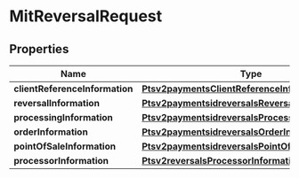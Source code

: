 
# MitReversalRequest

## Properties
Name | Type | Description | Notes
------------ | ------------- | ------------- | -------------
**clientReferenceInformation** | [**Ptsv2paymentsClientReferenceInformation**](Ptsv2paymentsClientReferenceInformation.md) |  |  [optional]
**reversalInformation** | [**Ptsv2paymentsidreversalsReversalInformation**](Ptsv2paymentsidreversalsReversalInformation.md) |  |  [optional]
**processingInformation** | [**Ptsv2paymentsidreversalsProcessingInformation**](Ptsv2paymentsidreversalsProcessingInformation.md) |  |  [optional]
**orderInformation** | [**Ptsv2paymentsidreversalsOrderInformation**](Ptsv2paymentsidreversalsOrderInformation.md) |  |  [optional]
**pointOfSaleInformation** | [**Ptsv2paymentsidreversalsPointOfSaleInformation**](Ptsv2paymentsidreversalsPointOfSaleInformation.md) |  |  [optional]
**processorInformation** | [**Ptsv2reversalsProcessorInformation**](Ptsv2reversalsProcessorInformation.md) |  |  [optional]



